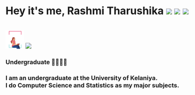 # **Hey it's me, Rashmi Tharushika** <img src="https://media.giphy.com/media/hvRJCLFzcasrR4ia7z/giphy.gif" width="30px"> <img src="https://lh3.googleusercontent.com/-Qz_8NuGBAe4/VhE3wxJUcoI/AAAAAAAAkZ0/zEJAcYxcypE/s1600/sri-lanka-flag-animation.gif" width=30px>  <img src="./assets/sl-flag.gif" width="35px"> 

 </br><picture><img src = "giphy.gif" width = 50px></picture>
 [![](https://visitcount.itsvg.in/api?id=HarshanaEshan&icon=5&color=8)](https://visitcount.itsvg.in)

<h3>Undergraduate 👩‍🎓👩‍💻</h3>
<h3>I am an undergraduate at the University of Kelaniya.</br>
  I do Computer Science and Statistics as my major subjects.</h3> </br> 

